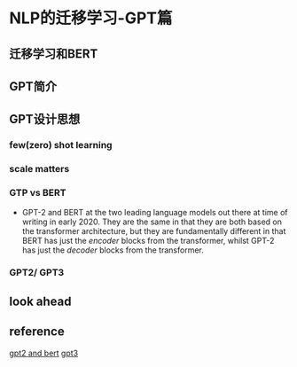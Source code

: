 # NLP的迁移学习-GPT篇

## 迁移学习和BERT

## GPT简介

## GPT设计思想

### few(zero) shot learning

### scale matters

### GTP vs BERT
-   GPT-2 and BERT at the two leading language models out there at time of writing in early 2020. They are the same in that they are both based on the transformer architecture, but they are fundamentally different in that BERT has just the  _encoder_  blocks from the transformer, whilst GPT-2 has just the  _decoder_  blocks from the transformer.

### GPT2/ GPT3

## look ahead



## reference
[gpt2 and bert](https://www.kaggle.com/residentmario/notes-on-gpt-2-and-bert-models)
[gpt3](https://medium.com/analytics-vidhya/openai-gpt-3-language-models-are-few-shot-learners-82531b3d3122)
<!--stackedit_data:
eyJoaXN0b3J5IjpbLTIzNDQ0OTI0MywtODMxOTQ4NzcyLDc5Nz
EzNjE0NCwtMTYwMzA2Nzk1MV19
-->